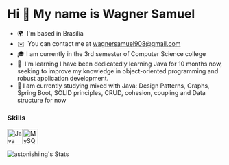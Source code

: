 Hi 👋 My name is Wagner Samuel
==============================

* 🌍  I'm based in Brasilia
* ✉️  You can contact me at [wagnersamuel908@gmail.com](mailto:wagnersamuel908@gmail.com)
* 🎓 I am currently in the 3rd semester of Computer Science college
* 🧠  I'm learning I have been dedicatedly learning Java for 10 months now, seeking to improve my knowledge in object-oriented programming and robust application development.
* 📕 I am currently studying mixed with Java: Design Patterns, Graphs, Spring Boot, SOLID principles, CRUD, cohesion, coupling and Data structure for now

### Skills


<p align="left">
<a href="https://www.oracle.com/java/" target="_blank" rel="noreferrer"><img src="https://raw.githubusercontent.com/danielcranney/readme-generator/main/public/icons/skills/java-colored.svg" width="36" height="36" alt="Java" title="Java"/></a><a href="https://www.mysql.com/" target="_blank" rel="noreferrer"><img src="https://raw.githubusercontent.com/danielcranney/readme-generator/main/public/icons/skills/mysql-colored.svg" width="36" height="36" alt="MySQL" title="MySQL"/></a>
</p>

![astonishiing's Stats](https://github-readme-stats.vercel.app/api?username=astonishiing&theme=ayu-mirage&show_icons=true&hide_border=false&count_private=true)

